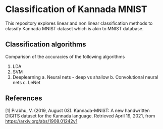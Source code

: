 

# Classification of Kannada MNIST 

This repository explores linear and non linear classification methods to classify Kannada MNIST dataset which is akin to MNIST database. 

## Classification algorithms
Comparison of the accuracies of the following algorithms

1. LDA
2. SVM
3. Deeplearning
    a. Neural nets - deep vs shallow
    b. Convolutional neural nets
    c. LeNet
    
## References

[1] Prabhu, V. (2019, August 03). Kannada-MNIST: A new handwritten DIGITS dataset for the Kannada language. Retrieved April 19, 2021, from https://arxiv.org/abs/1908.01242v1
